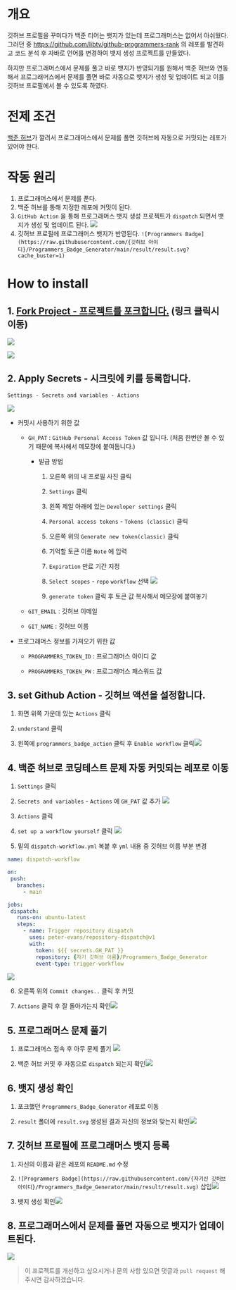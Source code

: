  # 개요

깃허브 프로필을 꾸미다가 백준 티어는 뱃지가 있는데 프로그래머스는 없어서 아쉬웠다. 그러던 중 https://github.com/libtv/github-programmers-rank 의 레포를 발견하고 코드 분석 후 자바로 언어를 변경하여 뱃지 생성 프로젝트를 만들었다.

하지만 프로그래머스에서 문제를 풀고 바로 뱃지가 반영되기를 원해서 백준 허브와 연동해서 프로그래머스에서 문제를 풀면 바로 자동으로 뱃지가 생성 및 업데이트 되고 이를 깃허브 프로필에서 볼 수 있도록 하였다.



# 전제 조건

[백준 허브](https://bit.ly/3XR66UE)가 깔려서 프로그래머스에서 문제를 풀면 깃허브에 자동으로 커밋되는 레포가 있어야 한다.

# 작동 원리

1. 프로그래머스에서 문제를 푼다.
2. 백준 허브를 통해 지정한 레포에 커밋이 된다.
3. `GitHub Action` 을 통해 프로그래머스 뱃지 생성 프로젝트가 `dispatch` 되면서 뱃지가 생성 및 업데이트 된다.
![](https://velog.velcdn.com/images/tomy8964/post/569d2ea8-6d3b-4154-a733-5ef85cc844de/image.png)
4. 깃허브 프로필에 프로그래머스 뱃지가 반영된다. `![Programmers Badge](https://raw.githubusercontent.com/{깃허브 아이디}/Programmers_Badge_Generator/main/result/result.svg?cache_buster=1)`

# How to install

## 1. [Fork Project - 프로젝트를 포크합니다.](https://github.com/tomy8964/Programmers_Badge_Generator) (링크 클릭시 이동)

![](https://velog.velcdn.com/images/tomy8964/post/76302289-438a-44a3-8092-e4777515b97a/image.png)

![](https://velog.velcdn.com/images/tomy8964/post/7513b3c4-544a-4cd4-a92c-bf6c12a52c92/image.png)

## 2. Apply Secrets - 시크릿에 키를 등록합니다.

`Settings - Secrets and variables - Actions`

![](https://velog.velcdn.com/images/tomy8964/post/76711823-cf5c-4316-88e0-5a31e06ff654/image.png)

- 커밋시 사용하기 위한 값
  - `GH_PAT` : `GitHub Personal Access Token` 값 입니다. (처음 한번만 볼 수 있기 때문에 복사해서 메모장에 붙여둡니다.)
    - 발급 방법
      1. 오른쪽 위의 내 프로필 사진 클릭
      
      2. `Settings` 클릭
      3. 왼쪽 제일 아래에 있는 `Developer settings` 클릭
      4. `Personal access tokens` - `Tokens (classic)` 클릭
      5. 오른쪽 위의 `Generate new token(classic)` 클릭
      6. 기억할 토큰 이름 `Note` 에 입력
      7. `Expiration` 만료 기간 지정
      8. `Select scopes` - `repo` `workflow` 선택 ![](https://velog.velcdn.com/images/tomy8964/post/b8b870b4-1bfa-4663-8ddc-92f5f7bc44fa/image.png)
      9. `generate token` 클릭 후 토큰 값 복사해서 메모장에 붙여놓기
  - `GIT_EMAIL` : 깃허브 이메일
  
  - `GIT_NAME` : 깃허브 이름
- 프로그래머스 정보를 가져오기 위한 값
  - `PROGRAMMERS_TOKEN_ID` : 프로그래머스 아이디 값
  
  - `PROGRAMMERS_TOKEN_PW` : 프로그래머스 패스워드 값

## 3. set Github Action - 깃허브 액션을 설정합니다.

1. 화면 위쪽 가운데 있는 `Actions` 클릭

2. `understand` 클릭

3. 왼쪽에 `programmers_badge_action` 클릭 후 `Enable workflow` 클릭![](https://velog.velcdn.com/images/tomy8964/post/8c2381eb-5cd7-4562-9123-00c05f243f96/image.png)

## 4. 백준 허브로 코딩테스트 문제 자동 커밋되는 레포로 이동
1. `Settings` 클릭
2. `Secrets and variables` - `Actions` 에 `GH_PAT` 값 추가 ![](https://velog.velcdn.com/images/tomy8964/post/d6bb33f7-e81b-4760-a2ad-ea76d8639749/image.png)

3. `Actions` 클릭
4. `set up a workflow yourself` 클릭 ![](https://velog.velcdn.com/images/tomy8964/post/9e008204-db81-4367-8fad-d72ca84e0b4a/image.png)
5. 밑의 `dispatch-workflow.yml` 복붙 후 `yml` 내용 중 깃허브 이름 부분 변경

```yml
name: dispatch-workflow

on:
 push:
   branches:
     - main

jobs:
 dispatch:
   runs-on: ubuntu-latest
   steps:
     - name: Trigger repository dispatch
       uses: peter-evans/repository-dispatch@v1
       with:
         token: ${{ secrets.GH_PAT }}
         repository: {자기 깃허브 이름}/Programmers_Badge_Generator
         event-type: trigger-workflow
```
![](https://velog.velcdn.com/images/tomy8964/post/db5a144a-4cb0-4e50-894e-1f3d2a652d68/image.png)


6. 오른쪽 위의 `Commit changes..` 클릭 후 커밋

7. `Actions` 클릭 후 잘 돌아가는지 확인![](https://velog.velcdn.com/images/tomy8964/post/d2119fa9-155b-4050-a690-c56d798da0a0/image.png)


## 5. 프로그래머스 문제 풀기

1. 프로그래머스 접속 후 아무 문제 풀기
![](https://velog.velcdn.com/images/tomy8964/post/9947050f-50b8-4ed1-8bfe-4bd6f5ba71df/image.png)

2. 백준 허브 커밋 후 자동으로 `dispatch` 되는지 확인![](https://velog.velcdn.com/images/tomy8964/post/56091dfa-6e1f-4d2b-b137-1ad269b13390/image.png)

## 6. 뱃지 생성 확인

1. 포크했던 `Programmers_Badge_Generator` 레포로 이동

2. `result` 폴더에 `result.svg` 생성된 결과 자신의 정보와 맞는지 확인![](https://velog.velcdn.com/images/tomy8964/post/c05affa9-38dc-476b-a9f0-500329c1ec42/image.png)

## 7. 깃허브 프로필에 프로그래머스 뱃지 등록

1. 자신의 이름과 같은 레포의 `README.md` 수정

2. `![Programmers Badge](https://raw.githubusercontent.com/{자기신 깃허브 아이디}/Programmers_Badge_Generator/main/result/result.svg)` 삽입![](https://velog.velcdn.com/images/tomy8964/post/85249ad1-3262-4767-a063-c346541f536f/image.png)


3. 뱃지 생성 확인![](https://velog.velcdn.com/images/tomy8964/post/ce269ec3-c304-4b3b-a0a6-3473696f772b/image.png)

## 8. 프로그래머스에서 문제를 풀면 자동으로 뱃지가 업데이트된다.

![](https://velog.velcdn.com/images/tomy8964/post/fa8587c5-51ef-46aa-b6c6-f9473925adbb/image.png)

> 이 프로젝트를 개선하고 싶으시거나 문의 사항 있으면 댓글과 `pull request` 해주시면 감사하겠습니다.

